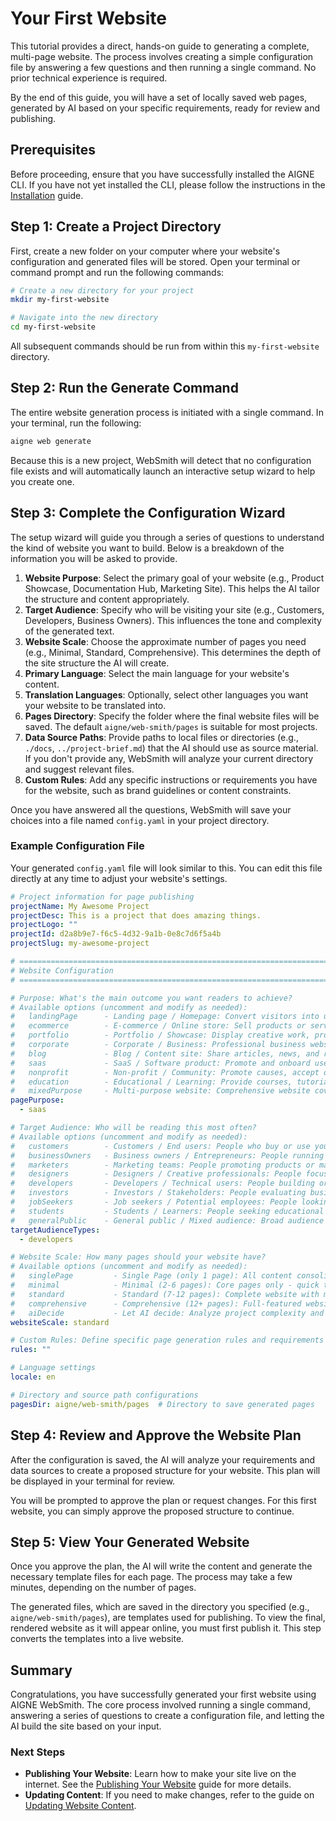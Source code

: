 # Your First Website

This tutorial provides a direct, hands-on guide to generating a complete, multi-page website. The process involves creating a simple configuration file by answering a few questions and then running a single command. No prior technical experience is required.

By the end of this guide, you will have a set of locally saved web pages, generated by AI based on your specific requirements, ready for review and publishing.

## Prerequisites

Before proceeding, ensure that you have successfully installed the AIGNE CLI. If you have not yet installed the CLI, please follow the instructions in the [Installation](./getting-started-installation.md) guide.

## Step 1: Create a Project Directory

First, create a new folder on your computer where your website's configuration and generated files will be stored. Open your terminal or command prompt and run the following commands:

```bash
# Create a new directory for your project
mkdir my-first-website

# Navigate into the new directory
cd my-first-website
```

All subsequent commands should be run from within this `my-first-website` directory.

## Step 2: Run the Generate Command

The entire website generation process is initiated with a single command. In your terminal, run the following:

```bash aigne web generate icon=material-symbols:rocket-launch-outline
aigne web generate
```

Because this is a new project, WebSmith will detect that no configuration file exists and will automatically launch an interactive setup wizard to help you create one.

## Step 3: Complete the Configuration Wizard

The setup wizard will guide you through a series of questions to understand the kind of website you want to build. Below is a breakdown of the information you will be asked to provide.

1.  **Website Purpose**: Select the primary goal of your website (e.g., Product Showcase, Documentation Hub, Marketing Site). This helps the AI tailor the structure and content appropriately.
2.  **Target Audience**: Specify who will be visiting your site (e.g., Customers, Developers, Business Owners). This influences the tone and complexity of the generated text.
3.  **Website Scale**: Choose the approximate number of pages you need (e.g., Minimal, Standard, Comprehensive). This determines the depth of the site structure the AI will create.
4.  **Primary Language**: Select the main language for your website's content.
5.  **Translation Languages**: Optionally, select other languages you want your website to be translated into.
6.  **Pages Directory**: Specify the folder where the final website files will be saved. The default `aigne/web-smith/pages` is suitable for most projects.
7.  **Data Source Paths**: Provide paths to local files or directories (e.g., `./docs`, `../project-brief.md`) that the AI should use as source material. If you don't provide any, WebSmith will analyze your current directory and suggest relevant files.
8.  **Custom Rules**: Add any specific instructions or requirements you have for the website, such as brand guidelines or content constraints.

Once you have answered all the questions, WebSmith will save your choices into a file named `config.yaml` in your project directory.

### Example Configuration File

Your generated `config.yaml` file will look similar to this. You can edit this file directly at any time to adjust your website's settings.

```yaml config.yaml icon=mdi:file-document-outline
# Project information for page publishing
projectName: My Awesome Project
projectDesc: This is a project that does amazing things.
projectLogo: ""
projectId: d2a8b9e7-f6c5-4d32-9a1b-0e8c7d6f5a4b
projectSlug: my-awesome-project

# =============================================================================
# Website Configuration
# =============================================================================

# Purpose: What's the main outcome you want readers to achieve?
# Available options (uncomment and modify as needed):
#   landingPage      - Landing page / Homepage: Convert visitors into users or customers
#   ecommerce        - E-commerce / Online store: Sell products or services online
#   portfolio        - Portfolio / Showcase: Display creative work, projects, or achievements
#   corporate        - Corporate / Business: Professional business website with company information
#   blog             - Blog / Content site: Share articles, news, and regular content updates
#   saas             - SaaS / Software product: Promote and onboard users to software services
#   nonprofit        - Non-profit / Community: Promote causes, accept donations, engage volunteers
#   education        - Educational / Learning: Provide courses, tutorials, or educational content
#   mixedPurpose     - Multi-purpose website: Comprehensive website covering multiple needs
pagePurpose:
  - saas

# Target Audience: Who will be reading this most often?
# Available options (uncomment and modify as needed):
#   customers        - Customers / End users: People who buy or use your products/services
#   businessOwners   - Business owners / Entrepreneurs: People running businesses looking for solutions
#   marketers        - Marketing teams: People promoting products or managing campaigns
#   designers        - Designers / Creative professionals: People focused on visual design and user experience
#   developers       - Developers / Technical users: People building or integrating technical solutions
#   investors        - Investors / Stakeholders: People evaluating business potential and growth
#   jobSeekers       - Job seekers / Potential employees: People looking for career opportunities
#   students         - Students / Learners: People seeking educational content or resources
#   generalPublic    - General public / Mixed audience: Broad audience with varied interests and backgrounds
targetAudienceTypes:
  - developers

# Website Scale: How many pages should your website have?
# Available options (uncomment and modify as needed):
#   singlePage         - Single Page (only 1 page): All content consolidated into 1 page
#   minimal            - Minimal (2-6 pages): Core pages only - quick to launch
#   standard           - Standard (7-12 pages): Complete website with main sections [RECOMMENDED]
#   comprehensive      - Comprehensive (12+ pages): Full-featured website with detailed sections
#   aiDecide           - Let AI decide: Analyze project complexity and suggest appropriate scale
websiteScale: standard

# Custom Rules: Define specific page generation rules and requirements
rules: ""

# Language settings
locale: en

# Directory and source path configurations
pagesDir: aigne/web-smith/pages  # Directory to save generated pages
```

## Step 4: Review and Approve the Website Plan

After the configuration is saved, the AI will analyze your requirements and data sources to create a proposed structure for your website. This plan will be displayed in your terminal for review.

You will be prompted to approve the plan or request changes. For this first website, you can simply approve the proposed structure to continue.

## Step 5: View Your Generated Website

Once you approve the plan, the AI will write the content and generate the necessary template files for each page. The process may take a few minutes, depending on the number of pages.

The generated files, which are saved in the directory you specified (e.g., `aigne/web-smith/pages`), are templates used for publishing. To view the final, rendered website as it will appear online, you must first publish it. This step converts the templates into a live website.

## Summary

Congratulations, you have successfully generated your first website using AIGNE WebSmith. The core process involved running a single command, answering a series of questions to create a configuration file, and letting the AI build the site based on your input.

### Next Steps

-   **Publishing Your Website**: Learn how to make your site live on the internet. See the [Publishing Your Website](./core-tasks-publishing-your-website.md) guide for more details.
-   **Updating Content**: If you need to make changes, refer to the guide on [Updating Website Content](./core-tasks-updating-website-content.md).